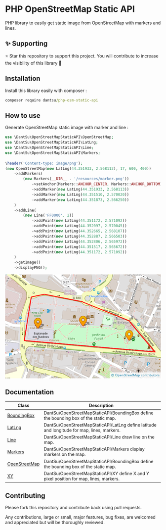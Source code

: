 # PHP OpenStreetMap Static API

PHP library to easily get static image from OpenStreetMap with markers and lines.

## ✨ Supporting

⭐ Star this repository to support this project. You will contribute to increase the visibility of this library 🙂

## Installation

Install this library easily with composer :

```cmd
composer require dantsu/php-osm-static-api
```

## How to use

Generate OpenStreetMap static image with marker and line :

```php
use \DantSu\OpenStreetMapStaticAPI\OpenStreetMap;
use \DantSu\OpenStreetMapStaticAPI\LatLng;
use \DantSu\OpenStreetMapStaticAPI\Line;
use \DantSu\OpenStreetMapStaticAPI\Markers;

\header('Content-type: image/png');
(new OpenStreetMap(new LatLng(44.351933, 2.568113), 17, 600, 400))
    ->addMarkers(
        (new Markers(__DIR__ . '/resources/marker.png'))
            ->setAnchor(Markers::ANCHOR_CENTER, Markers::ANCHOR_BOTTOM)
            ->addMarker(new LatLng(44.351933, 2.568113))
            ->addMarker(new LatLng(44.351510, 2.570020))
            ->addMarker(new LatLng(44.351873, 2.566250))
    )
    ->addLine(
        (new Line('FF0000', 2))
            ->addPoint(new LatLng(44.351172, 2.571092))
            ->addPoint(new LatLng(44.352097, 2.570045))
            ->addPoint(new LatLng(44.352665, 2.568107))
            ->addPoint(new LatLng(44.352887, 2.566503))
            ->addPoint(new LatLng(44.352806, 2.565972))
            ->addPoint(new LatLng(44.351517, 2.565672))
            ->addPoint(new LatLng(44.351172, 2.571092))
    )
    ->getImage()
    ->displayPNG();
```

![Exported OpenStreetMap image](./src/samples/resources/sample1.png)

## Documentation

| Class | Description |
|---    |---          |
| [BoundingBox](./docs/classes/DantSu/OpenStreetMapStaticAPI/BoundingBox.md) | DantSu\OpenStreetMapStaticAPI\BoundingBox define the bounding box of the static map.|
| [LatLng](./docs/classes/DantSu/OpenStreetMapStaticAPI/LatLng.md) | DantSu\OpenStreetMapStaticAPI\LatLng define latitude and longitude for map, lines, markers.|
| [Line](./docs/classes/DantSu/OpenStreetMapStaticAPI/Line.md) | DantSu\OpenStreetMapStaticAPI\Line draw line on the map.|
| [Markers](./docs/classes/DantSu/OpenStreetMapStaticAPI/Markers.md) | DantSu\OpenStreetMapStaticAPI\Markers display markers on the map.|
| [OpenStreetMap](./docs/classes/DantSu/OpenStreetMapStaticAPI/OpenStreetMap.md) | DantSu\OpenStreetMapStaticAPI\BoundingBox define the bounding box of the static map.|
| [XY](./docs/classes/DantSu/OpenStreetMapStaticAPI/XY.md) | DantSu\OpenStreetMapStaticAPI\XY define X and Y pixel position for map, lines, markers.|

## Contributing

Please fork this repository and contribute back using pull requests.

Any contributions, large or small, major features, bug fixes, are welcomed and appreciated but will be thoroughly reviewed.

